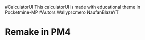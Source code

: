 #CalculatorUI
This calculatorUI is made with educational theme in Pocketmine-MP
#Autors
Wallypacmero
NaufanBlazeYT
# Remake in PM4
